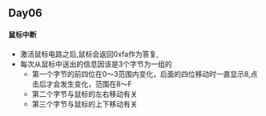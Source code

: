 ## Day06
	
#### 鼠标中断
- 激活鼠标电路之后,鼠标会返回0xfa作为答复,
- 每次从鼠标中送出的信息因该是3个字节为一组的
	- 第一个字节的前四位在0～3范围内变化，后面的四位移动时一直显示8,点击后才会发生变化，范围在8～F
	- 第二个字节与鼠标的左右移动有关
	- 第三个字节与鼠标的上下移动有关
